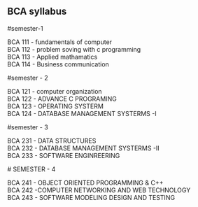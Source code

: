 ## BCA syllabus 
#semester-1
<p>
  BCA 111 - fundamentals of computer<br>
  BCA 112 - problem soving with c programming<br>
  BCA 113 - Applied mathamatics<br>
  BCA 114 - Business communication<br>
</p>
#semester - 2<br>
<p>
  BCA 121 - computer organization<br>
  BCA 122 - ADVANCE C PROGRAMING<br>
  BCA 123 - OPERATING SYSTERM<br>
  BCA 124 - DATABASE MANAGEMENT SYSTERMS -I<br>
</p>
#semester - 3
<P>
BCA 231 - DATA STRUCTURES<br> 
BCA 232 - DATABASE MANAGEMENT SYSTERMS -II<br>
BCA 233 - SOFTWARE ENGINREERING<br>
</P>
# SEMESTER - 4<br>
<P>
BCA 241 - OBJECT ORIENTED PROGRAMMING & C++<br>
BCA 242 -COMPUTER NETWORKING AND WEB TECHNOLOGY<br> 
BCA 243 - SOFTWARE MODELING DESIGN AND TESTING<br>
</P>
